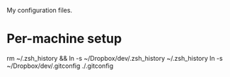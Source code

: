 My configuration files.

# Per-machine setup

rm ~/.zsh_history && ln -s ~/Dropbox/dev/.zsh_history ~/.zsh_history
ln -s ~/Dropbox/dev/.gitconfig ./.gitconfig
